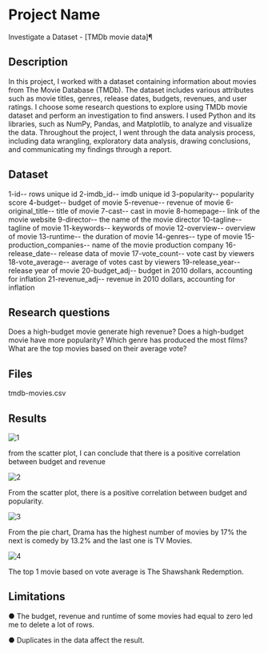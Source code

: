 # Project Name
Investigate a Dataset - [TMDb movie data]¶
## Description
In this project, I worked with a dataset containing information about movies from The Movie Database (TMDb). The dataset includes various attributes such as movie titles, genres, release dates, budgets, revenues, and user ratings.
I choose some research questions to explore using TMDb movie dataset and perform an investigation to find answers. I used Python and its libraries, such as NumPy, Pandas, and Matplotlib, to analyze and visualize the data.
Throughout the project,  I went through the data analysis process, including data wrangling, exploratory data analysis, drawing conclusions, and communicating my findings through a report.
## Dataset 
1-id-- rows unique id
2-imdb_id-- imdb unique id
3-popularity-- popularity score
4-budget-- budget of movie
5-revenue-- revenue of movie
6-original_title-- title of movie
7-cast-- cast in movie
8-homepage-- link of the movie website
9-director-- the name of the movie director
10-tagline-- tagline of movie
11-keywords-- keywords of movie
12-overview-- overview of movie
13-runtime-- the duration of movie
14-genres-- type of movie
15-production_companies-- name of the movie production company
16-release_date-- release data of movie
17-vote_count-- vote cast by viewers
18-vote_average-- average of votes cast by viewers
19-release_year-- release year of movie
20-budget_adj-- budget in 2010 dollars, accounting for inflation
21-revenue_adj-- revenue in 2010 dollars, accounting for inflation
## Research questions
Does a high-budget movie generate high revenue?
Does a high-budget movie have more popularity?
Which genre has produced the most films?
What are the top movies based on their average vote?
## Files
tmdb-movies.csv
## Results

![1](https://github.com/SaraAlqt/Investigate_Dataset/assets/141185254/7966b79f-86b8-4974-ae65-7c9ed8f0f8bb)

from the scatter plot, I can conclude that there is a positive correlation between budget and revenue


![2](https://github.com/SaraAlqt/Investigate_Dataset/assets/141185254/b0c72e42-ca3a-44a5-818f-e93159353f3a)

From the scatter plot, there is a positive correlation between budget and popularity.


![3](https://github.com/SaraAlqt/Investigate_Dataset/assets/141185254/2564ff70-6e28-43cd-851e-7f20e9211733)


From the pie chart, Drama has the highest number of movies by 17% the next is comedy by 13.2% and the last one is TV Movies.


![4](https://github.com/SaraAlqt/Investigate_Dataset/assets/141185254/829892f8-8fc0-4780-a132-405f7a1970a3)


The top 1 movie based on vote average is The Shawshank Redemption.


## Limitations
● The budget, revenue and runtime of some movies had equal to zero led me to delete a lot of rows.

● Duplicates in the data affect the result.
